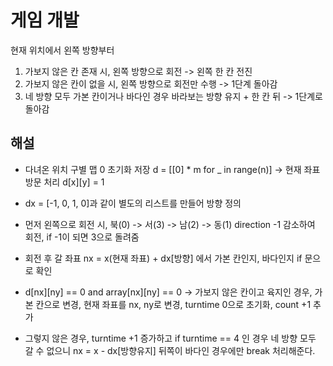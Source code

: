
# 게임 개발

현재 위치에서 왼쪽 방향부터
1. 가보지 않은 칸 존재 시, 왼쪽 방향으로 회전 -> 왼쪽 한 칸 전진
2. 가보지 않은 칸이 없을 시, 왼쪽 방향으로 회전만 수행 -> 1단계 돌아감
3. 네 방향 모두 가본 칸이거나 바다인 경우 바라보는 방향 유지 + 한 칸 뒤 -> 1단계로 돌아감

## 해설

* 다녀온 위치 구별 맵 0 초기화 저장 d = [[0] * m for _ in range(n)]
-> 현재 좌표 방문 처리 d[x][y] = 1

* dx = [-1, 0, 1, 0]과 같이 별도의 리스트를 만들어 방향 정의

* 먼저 왼쪽으로 회전 시, 북(0) -> 서(3) -> 남(2) -> 동(1)
direction -1 감소하여 회전, if -1이 되면 3으로 돌려줌

* 회전 후 갈 좌표 nx = x(현재 좌표) + dx[방향] 에서 가본 칸인지, 바다인지 if 문으로 확인

* d[nx][ny] == 0 and array[nx][ny] == 0 -> 가보지 않은 칸이고 육지인 경우,
가본 칸으로 변경, 현재 좌표를 nx, ny로 변경, turntime 0으로 초기화, count +1 추가

* 그렇지 않은 경우, turntime +1 증가하고 if turntime == 4 인 경우 네 방향 모두 갈 수 없으니 
nx = x - dx[방향유지] 뒤쪽이 바다인 경우에만 break 처리해준다.

